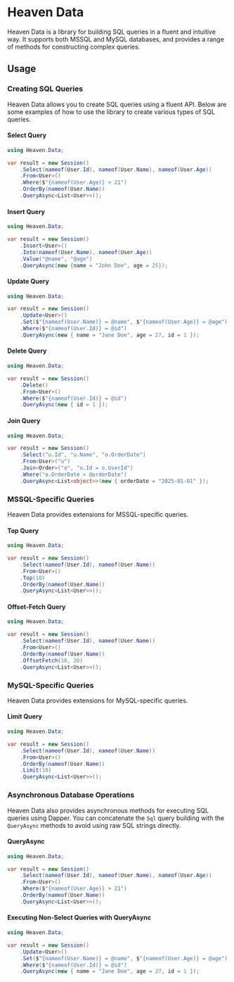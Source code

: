 # Heaven Data

Heaven Data is a library for building SQL queries in a fluent and intuitive way. It supports both MSSQL and MySQL databases, and provides a range of methods for constructing complex queries.

## Usage

### Creating SQL Queries

Heaven Data allows you to create SQL queries using a fluent API. Below are some examples of how to use the library to create various types of SQL queries.

#### Select Query

```csharp
using Heaven.Data;

var result = new Session()
    .Select(nameof(User.Id), nameof(User.Name), nameof(User.Age))
    .From<User>()
    .Where($"{nameof(User.Age)} > 21")
    .OrderBy(nameof(User.Name))
    .QueryAsync<List<User>>();
```

#### Insert Query

```csharp
using Heaven.Data;

var result = new Session()
    .Insert<User>()
    .Into(nameof(User.Name), nameof(User.Age))
    .Value("@name", "@age")
    .QueryAsync(new {name = "John Doe", age = 25});
```

#### Update Query

```csharp
using Heaven.Data;

var result = new Session()
    .Update<User>()
    .Set($"{nameof(User.Name)} = @name", $"{nameof(User.Age)} = @age")
    .Where($"{nameof(User.Id)} = @id")
    .QueryAsync(new { name = "Jane Doe", age = 27, id = 1 });
```

#### Delete Query

```csharp
using Heaven.Data;

var result = new Session()
    .Delete()
    .From<User>()
    .Where($"{nameof(User.Id)} = @id")
    .QueryAsync(new { id = 1 });
```

#### Join Query

```csharp
using Heaven.Data;

var result = new Session()
    .Select("u.Id", "u.Name", "o.OrderDate")
    .From<User>("u")
    .Join<Order>("o", "u.Id = o.UserId")
    .Where("o.OrderDate > @orderDate")
    .QueryAsync<List<object>>(new { orderDate = "2025-01-01" });
```

### MSSQL-Specific Queries

Heaven Data provides extensions for MSSQL-specific queries.

#### Top Query

```csharp
using Heaven.Data;

var result = new Session()
    .Select(nameof(User.Id), nameof(User.Name))
    .From<User>()
    .Top(10)
    .OrderBy(nameof(User.Name))
    .QueryAsync<List<User>>();
```

#### Offset-Fetch Query

```csharp
using Heaven.Data;

var result = new Session()
    .Select(nameof(User.Id), nameof(User.Name))
    .From<User>()
    .OrderBy(nameof(User.Name))
    .OffsetFetch(10, 20)
    .QueryAsync<List<User>>();
```

### MySQL-Specific Queries

Heaven Data provides extensions for MySQL-specific queries.

#### Limit Query

```csharp
using Heaven.Data;

var result = new Session()
    .Select(nameof(User.Id), nameof(User.Name))
    .From<User>()
    .OrderBy(nameof(User.Name))
    .Limit(10)
    .QueryAsync<List<User>>();
```

### Asynchronous Database Operations

Heaven Data also provides asynchronous methods for executing SQL queries using Dapper. You can concatenate the `Sql` query building with the `QueryAsync` methods to avoid using raw SQL strings directly.

#### QueryAsync

```csharp
using Heaven.Data;

var result = new Session()
    .Select(nameof(User.Id), nameof(User.Name), nameof(User.Age))
    .From<User>()
    .Where($"{nameof(User.Age)} > 21")
    .OrderBy(nameof(User.Name))
    .QueryAsync<List<User>>();
```

#### Executing Non-Select Queries with QueryAsync

```csharp
using Heaven.Data;

var result = new Session()
    .Update<User>()
    .Set($"{nameof(User.Name)} = @name", $"{nameof(User.Age)} = @age")
    .Where($"{nameof(User.Id)} = @id")
    .QueryAsync(new { name = "Jane Doe", age = 27, id = 1 });
```

